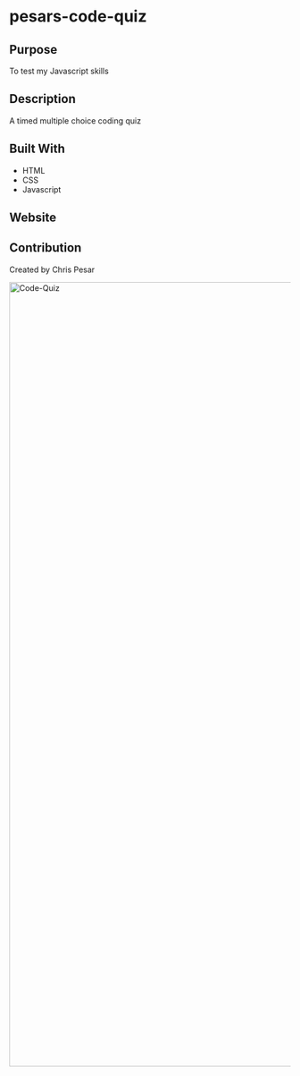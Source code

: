 # pesars-code-quiz


## Purpose
To test my Javascript skills 

## Description
A timed multiple choice coding quiz

## Built With
* HTML
* CSS
* Javascript

## Website


## Contribution
Created by Chris Pesar







<img width="1402" alt="Code-Quiz" src="https://user-images.githubusercontent.com/77510555/114295439-7f691e00-9a62-11eb-9189-6b82f969f086.png">
